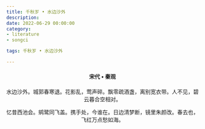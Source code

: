 ```yaml
---
title: 千秋岁 • 水边沙外
description:
date: 2022-06-29 00:00:00
category:
- literature
- songci

tags: 千秋岁 • 水边沙外

---
```


<div id="poem-author">
    宋代 • 秦观
</div>
<div id="poem-body">
<p class="poem-paragraph">水边沙外。城郭春寒退。花影乱，莺声碎。飘零疏酒盏，离别宽衣带。人不见，碧云暮合空相对。</p>
<p class="poem-paragraph">忆昔西池会。鹓鹭同飞盖。携手处，今谁在。日边清梦断，镜里朱颜改。春去也，飞红万点愁如海。</p>

</div>

<style>

#poem-author {
    width: 100%;
    text-align: center;
    margin: 20px 0;
    font-weight: bold;
}
#poem-body {
    width: 100%;
    text-align: center;
}
.poem-paragraph {
    font-family: "仿宋"
}

</style>